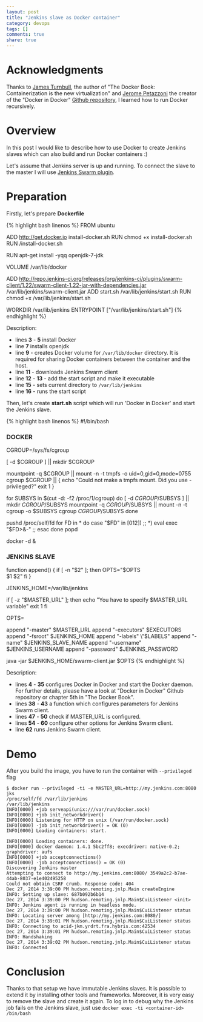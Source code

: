 ```yaml
---
layout: post
title: "Jenkins slave as Docker container"
category: devops
tags: []
comments: true
share: true
---
```


# Acknowledgments

Thanks to [James Turnbull](https://twitter.com/kartar), the author of "The Docker Book: Containerization is the new virtualization" and [Jerome Petazzoni](https://twitter.com/jpetazzo) the creator of the "Docker in Docker" [Github repository](https://github.com/jpetazzo/dind), I learned how to run Docker recursively.

# Overview

In this post I would like to describe how to use Docker to create Jenkins slaves which can also build and run Docker containers :)

Let's assume that Jenkins server is up and running. To connect the slave to the master I will use [Jenkins Swarm plugin](https://wiki.jenkins-ci.org/display/JENKINS/Swarm+Plugin).

# Preparation

Firstly, let's prepare **Dockerfile**

{% highlight bash linenos %}
FROM ubuntu

ADD http://get.docker.io install-docker.sh
RUN chmod +x install-docker.sh
RUN /install-docker.sh

RUN apt-get install -yqq openjdk-7-jdk

VOLUME /var/lib/docker

ADD http://repo.jenkins-ci.org/releases/org/jenkins-ci/plugins/swarm-client/1.22/swarm-client-1.22-jar-with-dependencies.jar /var/lib/jenkins/swarm-client.jar
ADD start.sh /var/lib/jenkins/start.sh
RUN chmod +x /var/lib/jenkins/start.sh

WORKDIR /var/lib/jenkins
ENTRYPOINT ["/var/lib/jenkins/start.sh"]
{% endhighlight %}

Description:

- lines **3** - **5** install Docker
- line **7** installs openjdk
- line **9** - creates Docker volume for `/var/lib/docker` directory. It is required for sharing Docker containers between the container and the host.
- line **11** - downloads Jenkins Swarm client
- line **12** - **13** - add the start script and make it executable
- line **15** - sets current directory to `/var/lib/jenkins`
- line **16** - runs the start script

Then, let's create **start.sh** script which will run 'Docker in Docker' and start the Jenkins slave.

{% highlight bash linenos %}
#!/bin/bash

### DOCKER ###
CGROUP=/sys/fs/cgroup

[ -d $CGROUP ] ||
mkdir $CGROUP

mountpoint -q $CGROUP ||
mount -n -t tmpfs -o uid=0,gid=0,mode=0755 cgroup $CGROUP || {
  echo "Could not make a tmpfs mount. Did you use -privileged?"
  exit 1
}

for SUBSYS in $(cut -d: -f2 /proc/1/cgroup)
do
  [ -d $CGROUP/$SUBSYS ] || mkdir $CGROUP/$SUBSYS
  mountpoint -q $CGROUP/$SUBSYS ||
  mount -n -t cgroup -o $SUBSYS cgroup $CGROUP/$SUBSYS
done

pushd /proc/self/fd
for FD in *
do
  case "$FD" in
    [012])
    ;;
    *)
    eval exec "$FD>&-"
    ;;
  esac
done
popd

docker -d &

### JENKINS SLAVE ###
function append() {
  if [ -n "$2" ]; then
  OPTS="$OPTS \
  $1 $2"
  fi
}

JENKINS_HOME=/var/lib/jenkins

if [ -z "$MASTER_URL" ]; then
  echo "You have to specify \$MASTER_URL variable"
  exit 1
fi

OPTS=

append "-master" $MASTER_URL
append "-executors" $EXECUTORS
append "-fsroot" $JENKINS_HOME
append "-labels" \"$LABELS\"
append "-name" $JENKINS_SLAVE_NAME
append "-username" $JENKINS_USERNAME
append "-password" $JENKINS_PASSWORD

java -jar $JENKINS_HOME/swarm-client.jar $OPTS
{% endhighlight %}

Description:

- lines **4** - **35** configures Docker in Docker and start the Docker daemon. For further details, please have a look at "Docker in Docker" Github repository or chapter 5th in "The Docker Book".
- lines **38** - **43** a function which configures parameters for Jenkins Swarm client.
- lines **47** - **50** check if MASTER_URL is configured.
- lines **54** - **60** configure other options for Jenkins Swarm client.
- line **62** runs Jenkins Swarm client.

# Demo

After you build the image, you have to run the container with `--privileged` flag

    $ docker run --privileged -ti -e MASTER_URL=http://my.jenkins.com:8080 jks
    /proc/self/fd /var/lib/jenkins
    /var/lib/jenkins
    INFO[0000] +job serveapi(unix:///var/run/docker.sock)
    INFO[0000] +job init_networkdriver()
    INFO[0000] Listening for HTTP on unix (/var/run/docker.sock)
    INFO[0000] -job init_networkdriver() = OK (0)
    INFO[0000] Loading containers: start.

    INFO[0000] Loading containers: done.
    INFO[0000] docker daemon: 1.4.1 5bc2ff8; execdriver: native-0.2; graphdriver: aufs
    INFO[0000] +job acceptconnections()
    INFO[0000] -job acceptconnections() = OK (0)
    Discovering Jenkins master
    Attempting to connect to http://my.jenkins.com:8080/ 3549a2c2-b7ae-44ab-8037-e1e402495258
    Could not obtain CSRF crumb. Response code: 404
    Dec 27, 2014 3:39:00 PM hudson.remoting.jnlp.Main createEngine
    INFO: Setting up slave: 687b092b6b14
    Dec 27, 2014 3:39:00 PM hudson.remoting.jnlp.Main$CuiListener <init>
    INFO: Jenkins agent is running in headless mode.
    Dec 27, 2014 3:39:00 PM hudson.remoting.jnlp.Main$CuiListener status
    INFO: Locating server among [http://my.jenkins.com:8080/]
    Dec 27, 2014 3:39:01 PM hudson.remoting.jnlp.Main$CuiListener status
    INFO: Connecting to acid-jkm.yrdrt.fra.hybris.com:42534
    Dec 27, 2014 3:39:01 PM hudson.remoting.jnlp.Main$CuiListener status
    INFO: Handshaking
    Dec 27, 2014 3:39:02 PM hudson.remoting.jnlp.Main$CuiListener status
    INFO: Connected

# Conclusion

Thanks to that setup we have immutable Jenkins slaves. It is possible to extend it by installing other tools and frameworks. Moreover, it is very easy to remove the slave and create it again. To log in to debug why the Jenkins job fails on the Jenkins slave, just use `docker exec -ti <container-id> /bin/bash`
